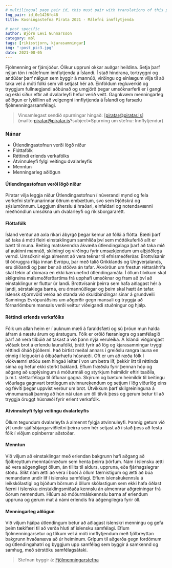 ```yaml
---
# multilingual page pair id, this must pair with translations of this page. (This name must be unique)
lng_pair: id_0e1426fe48
title: Kosningastefna Pírata 2021 - Málefni innflytjenda

# post specific
author: Björn Leví Gunnarsson
category: mbl
tags: [rikisstjorn, kjarasamningar]
img: ":post_pic3.jpg"
date: 2021-08-05
---
```


Fjölmenning er fjársjóður. Ólíkur uppruni okkar auðgar heildina. Setja þarf nýjan tón í málefnum innflytjenda á Íslandi. Í stað hindrana, tortryggni og andúðar þarf nálgun sem byggir á mannúð, virðingu og einlægum vilja til að taka vel á móti fólki sem vill setjast hér að. Einföldum regluverkið og tryggjum fullnægjandi aðbúnað og umgjörð þegar umsóknarferli er í gangi og ekki síður eftir að dvalarleyfi hefur verið veitt. Gagnkvæm menningarleg aðlögun er lykillinn að velgengni innflytjenda á Íslandi og farsælu fjölmenningarsamfélagi.

> Vinsamlegast sendið spurningar hingað: [piratar@piratar.is](mailto:piratar@piratar.is?subject=Spurning um stefnu: Innflytjendur)

### Nánar 
- Útlendingastofnun verði lögð niður 
- Flóttafólk 
- Réttindi erlends verkafólks 
- Atvinnuleyfi fylgi veitingu dvalarleyfis 
- Menntun 
- Menningarleg aðlögun

#### Útlendingastofnun verði lögð niður 
Píratar vilja leggja niður Útlendingastofnun í núverandi mynd og fela verkefni stofnunarinnar öðrum embættum, svo sem Þjóðskrá og sýslumönnum. Leggjum áherslu á hraðari, einfaldari og notendavænni meðhöndlun umsókna um dvalarleyfi og ríkisborgararétt.

#### Flóttafólk 
Ísland verður að axla ríkari ábyrgð þegar kemur að fólki á flótta. Bæði þarf að taka á móti fleiri einstaklingum samhliða því sem móttökuferlið allt er bætt til muna. Beiting matskenndra ákvæða útlendingalaga þarf að taka mið af aukinni mannúð, skilningi og virðingu fyrir umsækjendum um alþjóðlega vernd. Umsóknir eiga almennt að vera teknar til efnismeðferðar. Brottvísanir til óöruggra ríkja innan Evrópu, þar með talið Grikklands og Ungverjalands, eru ólíðandi og þær ber að stöðva án tafar. Ákvörðun um frestun réttaráhrifa skal tekin af dómara en ekki kærunefnd útlendingamála. Í öllum tilvikum skal skilgreina málsmeðferðartíma frá upphafi umsóknar og fram að því að einstaklingur er fluttur úr landi. Brottvísanir þeirra sem hafa aðlagast hér á landi, sérstaklega barna, eru ómannúðlegar og þeim skal hætt án tafar. Íslensk stjórnvöld verða að standa við skuldbindingar sínar á grundvelli Samnings Evrópuráðsins um aðgerðir gegn mansali og tryggja að fórnarlömbum mansals verði veittur viðeigandi stuðningur og hjálp.

#### Réttindi erlends verkafólks 
Fólk um allan heim er í auknum mæli á faraldsfæti og sú þróun mun halda áfram á næstu árum og áratugum. Fólk er orðið færanlegra og samfélagið þarf að vera tilbúið að takast á við þann nýja veruleika. Á Íslandi viðgangast víðtæk brot á erlendu launafólki, þrátt fyrir að lög og kjarasamningar tryggi réttindi óháð þjóðerni. Það birtist meðal annars í greiðslu rangra launa en einnig í leiguokri á óíbúðarhæfu húsnæði. Oft er um að ræða fólk í viðkvæmri stöðu sem hingað leitar í von um betra líf, þekkir lítt til réttinda sinna og hefur ekki sterkt bakland. Eflum fræðslu fyrir þennan hóp og aðgang að upplýsingum á móðurmáli og styrkjum heimildir eftirlitsaðila, þ.m.t. stéttarfélaga til öflunar gagna. Skýrum og bætum heimildir til beitingu viðurlaga gagnvart brotlegum atvinnurekendum og setjum í lög viðurlög eins og févíti þegar uppvíst verður um brot. Útvíkkum þarf skilgreininguna á vinnumansali þannig að hún nái utan um öll tilvik þess og gerum betur til að tryggja öruggt húsnæði fyrir erlent verkafólk.

#### Atvinnuleyfi fylgi veitingu dvalarleyfis 
Öllum tegundum dvalarleyfa á almennt fylgja atvinnuleyfi. Þannig getum við ýtt undir sjálfsbjargarviðleitni þeirra sem hér setjast að í stað þess að festa fólk í viðjum opinberrar aðstoðar.

#### Menntun 
Við viljum að einstaklingar með erlendan bakgrunn hafi aðgang að fjölbreyttum menntaúrræðum sem henta þeirra þörfum. Nám í íslensku ætti að vera aðgengilegt öllum, án tillits til aldurs, uppruna, eða fjárhagslegrar stöðu. Slíkt nám ætti að vera í boði á öllum færnistigum og ætti að búa nemandann undir líf í íslensku samfélagi. Eflum íslenskukennslu á leikskólastigi og bjóðum börnum á öllum skólastigum sem ekki hafa öðlast færni í íslensku einstaklingsmiðaða kennslu án almennrar aðgreiningar frá öðrum nemendum. Hlúum að móðurmálskennslu barna af erlendum uppruna og gerum mat á námi erlendis frá aðgengilegra fyrir öll.

#### Menningarleg aðlögun 
Við viljum hjálpa útlendingum betur að aðlagast íslenskri menningu og gefa þeim tækifæri til að verða hluti af íslensku samfélagi. Eflum fjölmenningarsetur og tökum vel á móti innflytjendum með fjölbreyttan bakgrunn hvaðanæva að úr heiminum. Grípum til aðgerða gegn fordómum og útlendingahatri og byggjum upp samfélag sem byggir á samkennd og samhug, með sérstöku samfélagsátaki.

> Stefnan byggir á: [Fjölmenningarstefna](https://x.piratar.is/polity/1/document/495/)